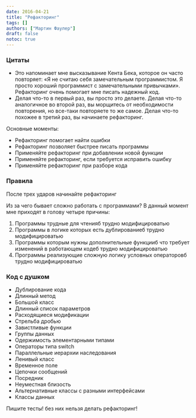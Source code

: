 ```yaml
---
date: 2016-04-21
title: "Рефакторинг"
tags: []
authors: ["Мартин Фаулер"]
draft: false
notoc: true
---
```


### Цитаты

* Это напоминает мне высказывание Кента Бека, которое он часто повторяет: «Я не считаю себя
замечательным программистом. Я просто хороший программист с замечательными привычками». Рефакторинг
очень помогает мне писать надежный код.
* Делая что-то в первый раз, вы просто
это делаете. Делая что-то аналогичное во второй раз, вы морщитесь от необходимости повторения, но все-таки
повторяете то же самое. Делая что-то похожее в третий раз, вы начинаете рефакторинг.

<!--more-->

Основные моменты:

* Рефакторинг помогает найти ошибки
* Рефакторинг позволяет быстрее писать программы
* Применяйте рефакторинг при добавлении новой функции
* Применяйте рефакторинг, если требуется исправить ошибку
* Применяйте рефакторинг при разборе кода


### Правила
После трех ударов начинайте рефакторинг

Из за чего бывает сложно работать с программами?
В данный момент мне приходят в голову четыре причины:

1. Программы трудные для чтенияб трудно модифицироватью
2. Программы в логике которых есть дублированиеб трудно модифицироватью
3. Программы которым нужны дополнительные функцииб что требует изменений в работающем кодеб
трудно модифицироватью
4. Программы реализующие сложную логику условных операторовб трудно модифицироватью

### Код с душком

* Дублирование кода
* Длинный метод
* Большой класс
* Длинный список параметров
* Расходящиеся модификации
* Стрельба дробью
* Завистливые функции
* Группы данных
* Одержимость элементарными типами
* Операторы типа switch
* Параллельные иерархии наследования
* Ленивый класс
* Временное поле
* Цепочки сообщений
* Посредник
* Неуместная близость
* Альтернативные классы с разными интерфейсами
* Классы данных

Пишите тесты! без них нельзя делать рефакторинг!



